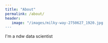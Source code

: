 ```yaml
---
title: "About"
permalink: /about/
header:
   image: "/images/milky-way-2750627_1920.jpg
---
```


I'm a ndw data scientist
